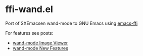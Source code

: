 # ffi-wand.el

Port of SXEmacsen wand-mode to GNU Emacs using [emacs-ffi](https://github.com/tromey/emacs-ffi)

For features see posts:
  * [wand-mode Image Viewer](http://sxemacs-en.blogspot.com/2009/12/wand-mode-image-viewer.html)
  * [wand-mode New Features](http://sxemacs-en.blogspot.com/2009/12/wand-mode-new-features_27.html)
